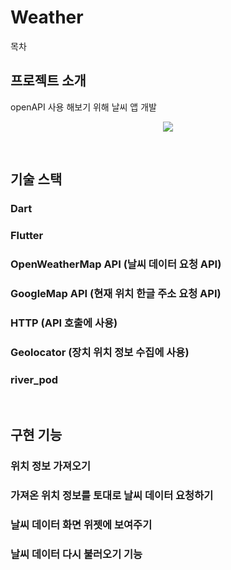 # Weather

목차

## 프로젝트 소개

<p align="justify">
openAPI 사용 해보기 위해 날씨 앱 개발
</p>

<p align="center">
<img src="https://user-images.githubusercontent.com/96646202/236720076-80540dcb-6a5a-4cec-8e57-bf69872cf7b6.gif">
</p>

<br>

## 기술 스택
### Dart

### Flutter

### OpenWeatherMap API (날씨 데이터 요청 API)

### GoogleMap API (현재 위치 한글 주소 요청 API)

### HTTP (API 호출에 사용)

### Geolocator (장치 위치 정보 수집에 사용)

### river_pod

<br>

## 구현 기능

### 위치 정보 가져오기

### 가져온 위치 정보를 토대로 날씨 데이터 요청하기

### 날씨 데이터 화면 위젯에 보여주기

### 날씨 데이터 다시 불러오기 기능
<br>


